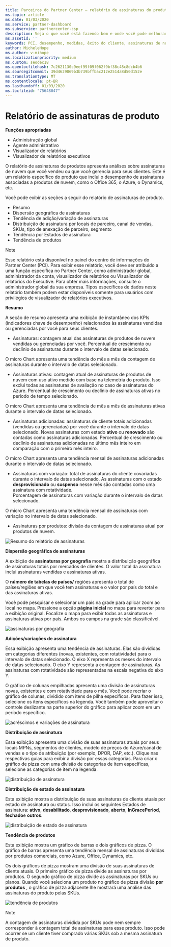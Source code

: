 ```yaml
---
title: Parceiros do Partner Center – relatório de assinaturas do produto | Centro de parceiros
ms.topic: article
ms.date: 01/03/2020
ms.service: partner-dashboard
ms.subservice: partnercenter-csp
description: Veja o que você está fazendo bem e onde você pode melhorar em relação às assinaturas de nuvem que você vende ou gerencia para seus clientes.
ms.assetid: ''
keywords: PCI, desempenho, medidas, êxito do cliente, assinaturas de nuvem, análise, relatório
author: MicheleHope
ms.author: v-mihope
ms.localizationpriority: medium
ms.custom: seodec18
ms.openlocfilehash: 7c2621130c9eef99f09f062f9bf38c48c8dcb4b6
ms.sourcegitcommit: 39d4629869b3b739bffbac212e2514a8d50d152e
ms.translationtype: MT
ms.contentlocale: pt-BR
ms.lasthandoff: 01/03/2020
ms.locfileid: "75648047"
---
```

# <a name="product-subscriptions-report"></a>Relatório de assinaturas de produto

**Funções apropriadas**
- Administração global
- Agente administrativo
- Visualizador de relatórios
- Visualizador de relatórios executivos

O relatório de assinaturas de produtos apresenta análises sobre assinaturas de nuvem que você vendeu ou que você gerencia para seus clientes. Este é um relatório específico do produto que inclui o desempenho de assinaturas associadas a produtos de nuvem, como o Office 365, o Azure, o Dynamics, etc.

Você pode exibir as seções a seguir do relatório de assinaturas de produto.

- Resumo
- Dispersão geográfica de assinaturas
- Tendência de adição/variação de assinaturas
- Distribuição de assinatura por locais de parceiro, canal de vendas, SKUs, tipo de anexação de parceiro, segmento
- Tendência por Estados de assinatura
- Tendência de produtos

 > [!NOTE]
 > Esse relatório está disponível no painel do centro de informações do Partner Center (PCI). Para exibir esse relatório, você deve ser atribuído a uma função específica no Partner Center, como administrador global, administrador da conta, visualizador de relatórios ou Visualizador de relatórios do Executive. Para obter mais informações, consulte o administrador global da sua empresa. Tipos específicos de dados neste relatório também podem estar disponíveis somente para usuários com privilégios de visualizador de relatórios executivos.

**Resumo**

A seção de resumo apresenta uma exibição de instantâneo dos KPIs (indicadores chave de desempenho) relacionados às assinaturas vendidas ou gerenciadas por você para seus clientes.  

- Assinaturas: contagem atual das assinaturas de produtos de nuvem vendidas ou gerenciadas por você.
Percentual de crescimento ou declínio de assinaturas durante o intervalo de datas selecionado.

O micro Chart apresenta uma tendência do mês a mês da contagem de assinaturas durante o intervalo de datas selecionado.

- Assinaturas ativas: contagem atual de assinaturas de produtos de nuvem com uso ativo medido com base na telemetria do produto. Isso exclui todas as assinaturas de avaliação no caso de assinaturas do Azure.
Percentual de crescimento ou declínio de assinaturas ativas no período de tempo selecionado.

O micro Chart apresenta uma tendência de mês a mês de assinaturas ativas durante o intervalo de datas selecionado.

- Assinaturas adicionadas: assinaturas de cliente totais adicionadas (vendidas ou gerenciadas) por você durante o intervalo de datas selecionado. Novas assinaturas com estado **ativo** ou **renovado** são contadas como assinaturas adicionadas.
Percentual de crescimento ou declínio de assinaturas adicionadas no último mês inteiro em comparação com o primeiro mês inteiro.

O micro Chart apresenta uma tendência mensal de assinaturas adicionadas durante o intervalo de datas selecionado.

- Assinaturas com variação: total de assinaturas do cliente covariadas durante o intervalo de datas selecionado. As assinaturas com o estado **desprovisionado** ou **suspenso** nesse mês são contadas como uma assinatura com rotatividade.  
Porcentagem de assinaturas com variação durante o intervalo de datas selecionado.

O micro Chart apresenta uma tendência mensal de assinaturas com variação no intervalo de datas selecionado.

- Assinaturas por produtos: divisão da contagem de assinaturas atual por produtos de nuvem.

![Resumo do relatório de assinaturas](images/pci/pci_sub_report_summary_1.png)

**Dispersão geográfica de assinaturas**

A exibição de **assinaturas por geografia** mostra a distribuição geográfica de assinaturas totais por mercados de clientes. O valor total da assinatura inclui assinaturas vendidas e assinaturas ativas.

O **número de tabelas de países/** regiões apresenta o total de países/regiões em que você tem assinaturas e o valor por país do total e das assinaturas ativas.

Você pode pesquisar e selecionar um país na grade para aplicar zoom ao local no mapa. Pressione a opção **página inicial** no mapa para reverter para a exibição original. Focalize o mapa para exibir todas as assinaturas e assinaturas ativas por país. Ambos os campos na grade são classificável.

![assinaturas por geografia](images/pci/pci_sub_report_sub_by_geography_2.png)

**Adições/variações de assinatura**

Essa exibição apresenta uma tendência de assinaturas. Elas são divididas em categorias diferentes (novas, existentes, com rotatividade) para o intervalo de datas selecionado. O eixo X representa os meses do intervalo de datas selecionado. O eixo Y representa a contagem de assinaturas. As assinaturas com rotatividade são representadas na escala negativa do eixo Y. 

O gráfico de colunas empilhadas apresenta uma divisão de assinaturas novas, existentes e com rotatividade para o mês. Você pode recriar o gráfico de colunas, dividido com itens de pilha específicos. Para fazer isso, selecione os itens específicos na legenda. Você também pode aproveitar o controle deslizante na parte superior do gráfico para aplicar zoom em um período específico.

![acréscimos e variações de assinatura](images/pci/pci_sub_report_sub_adds_churns_3.png)

**Distribuição de assinatura**

Essa exibição apresenta uma divisão de suas assinaturas atuais por seus locais MPNs, segmentos de clientes, modelo de preços do Azure/canal de vendas e o tipo de atribuição (por exemplo, DPOR, DAP, etc.). Clique nas respectivas guias para exibir a divisão por essas categorias. Para criar o gráfico de pizza com uma divisão de categorias de item específicas, selecione as categorias de item na legenda.

![distribuição de assinatura](images/pci/pci_sub-report_distribution_4.png)

**Distribuição de estado de assinatura**

Esta exibição mostra a distribuição de suas assinaturas de cliente atuais por estado de assinatura ou status. Isso inclui os seguintes Estados de assinatura: **ativo**, **desabilitado**, **desprovisionado**, **aberto**, **InGracePeriod**, **fechado**e **outros**.

![distribuição de estado de assinatura](images/pci/pci_sub_report_sub_states_5.png)

**Tendência de produtos**

Esta exibição mostra um gráfico de barras e dois gráficos de pizza. O gráfico de barras apresenta uma tendência mensal de assinaturas divididas por produtos comerciais, como Azure, Office, Dynamics, etc.

Os dois gráficos de pizza mostram uma divisão de suas assinaturas de cliente atuais. O primeiro gráfico de pizza divide as assinaturas por produtos. O segundo gráfico de pizza divide as assinaturas por SKUs ou planos. Quando você seleciona um produto no gráfico de pizza divisão **por produtos** , o gráfico de pizza adjacente lhe mostrará uma análise das assinaturas do produto pelas SKUs.

![tendência de produtos](images/pci/pci_sub-report_prods_trend_6.png)

> [!NOTE]
 > A contagem de assinaturas dividida por SKUs pode nem sempre corresponder à contagem total de assinaturas para esse produto. Isso pode ocorrer se um cliente tiver comprado várias SKUs sob a mesma assinatura de produto.
